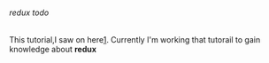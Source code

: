 ###### redux todo

This tutorial,I saw on here[1]. Currently I'm working that tutorail to gain knowledge about **redux**

[1]: https://github.com/brianegan/flutter_architecture_samples/tree/master/example/redux
